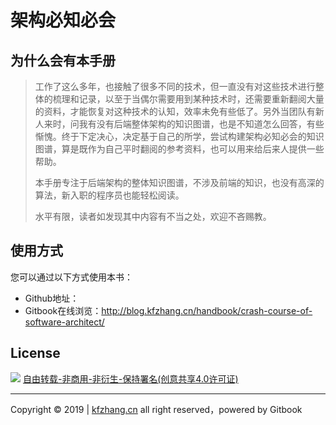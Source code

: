 # 架构必知必会
## 为什么会有本手册

> 工作了这么多年，也接触了很多不同的技术，但一直没有对这些技术进行整体的梳理和记录，以至于当偶尔需要用到某种技术时，还需要重新翻阅大量的资料，才能恢复对这种技术的认知，效率未免有些低了。另外当团队有新人来时，问我有没有后端整体架构的知识图谱，也是不知道怎么回答，有些惭愧。终于下定决心，决定基于自己的所学，尝试构建架构必知必会的知识图谱，算是既作为自己平时翻阅的参考资料，也可以用来给后来人提供一些帮助。
>
> 本手册专注于后端架构的整体知识图谱，不涉及前端的知识，也没有高深的算法，新入职的程序员也能轻松阅读。
>
> 水平有限，读者如发现其中内容有不当之处，欢迎不吝赐教。

## 使用方式

您可以通过以下方式使用本书：

- Github地址：
- Gitbook在线浏览：http://blog.kfzhang.cn/handbook/crash-course-of-software-architect/

## License

![](http://media.kfzhang.cn/b/by-nc-nd_4.0_88x31.png)
[自由转载-非商用-非衍生-保持署名(创意共享4.0许可证)](http://creativecommons.org/licenses/by-nc-nd/4.0/)

---

Copyright © 2019 | [kfzhang.cn](http://kfzhang.cn/) all right reserved，powered by Gitbook

